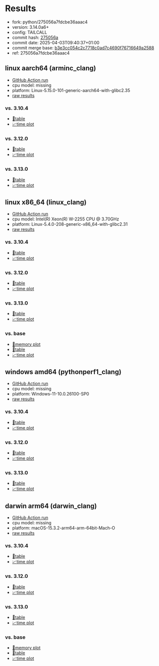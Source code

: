 # Results

- fork: python/275056a7fdcbe36aaac4
- version: 3.14.0a6+
- config: TAILCALL
- commit hash: [275056a](https://github.com/python/cpython/commit/275056a)
- commit date: 2025-04-03T09:40:37+01:00
- commit merge base: [b3e3cc054c2c7718c0ad7c4690f76716649a2588](https://github.com/python/cpython/commit/b3e3cc054c2c7718c0ad7c4690f76716649a2588)
- ref: 275056a7fdcbe36aaac4

## linux aarch64 (arminc_clang)

- [GitHub Action run](https://github.com/faster-cpython/benchmarking/actions/runs/14334771971)
- cpu model: missing
- platform: Linux-5.15.0-101-generic-aarch64-with-glibc2.35
- [raw results](bm-20250403-arminc_clang-aarch64-python-275056a7fdcbe36aaac4-3.14.0a6%2B-275056a.json)

### vs. 3.10.4

- [📄table](bm-20250403-arminc_clang-aarch64-python-275056a7fdcbe36aaac4-3.14.0a6%2B-275056a-vs-3.10.4.md)
- [📈time plot](bm-20250403-arminc_clang-aarch64-python-275056a7fdcbe36aaac4-3.14.0a6%2B-275056a-vs-3.10.4.svg)

### vs. 3.12.0

- [📄table](bm-20250403-arminc_clang-aarch64-python-275056a7fdcbe36aaac4-3.14.0a6%2B-275056a-vs-3.12.0.md)
- [📈time plot](bm-20250403-arminc_clang-aarch64-python-275056a7fdcbe36aaac4-3.14.0a6%2B-275056a-vs-3.12.0.svg)

### vs. 3.13.0

- [📄table](bm-20250403-arminc_clang-aarch64-python-275056a7fdcbe36aaac4-3.14.0a6%2B-275056a-vs-3.13.0.md)
- [📈time plot](bm-20250403-arminc_clang-aarch64-python-275056a7fdcbe36aaac4-3.14.0a6%2B-275056a-vs-3.13.0.svg)

## linux x86_64 (linux_clang)

- [GitHub Action run](https://github.com/faster-cpython/benchmarking/actions/runs/14334771971)
- cpu model: Intel(R) Xeon(R) W-2255 CPU @ 3.70GHz
- platform: Linux-5.4.0-208-generic-x86_64-with-glibc2.31
- [raw results](bm-20250403-linux_clang-x86_64-python-275056a7fdcbe36aaac4-3.14.0a6%2B-275056a.json)

### vs. 3.10.4

- [📄table](bm-20250403-linux_clang-x86_64-python-275056a7fdcbe36aaac4-3.14.0a6%2B-275056a-vs-3.10.4.md)
- [📈time plot](bm-20250403-linux_clang-x86_64-python-275056a7fdcbe36aaac4-3.14.0a6%2B-275056a-vs-3.10.4.svg)

### vs. 3.12.0

- [📄table](bm-20250403-linux_clang-x86_64-python-275056a7fdcbe36aaac4-3.14.0a6%2B-275056a-vs-3.12.0.md)
- [📈time plot](bm-20250403-linux_clang-x86_64-python-275056a7fdcbe36aaac4-3.14.0a6%2B-275056a-vs-3.12.0.svg)

### vs. 3.13.0

- [📄table](bm-20250403-linux_clang-x86_64-python-275056a7fdcbe36aaac4-3.14.0a6%2B-275056a-vs-3.13.0.md)
- [📈time plot](bm-20250403-linux_clang-x86_64-python-275056a7fdcbe36aaac4-3.14.0a6%2B-275056a-vs-3.13.0.svg)

### vs. base

- [🧠memory plot](bm-20250403-linux_clang-x86_64-python-275056a7fdcbe36aaac4-3.14.0a6%2B-275056a-vs-base-mem.svg)
- [📄table](bm-20250403-linux_clang-x86_64-python-275056a7fdcbe36aaac4-3.14.0a6%2B-275056a-vs-base.md)
- [📈time plot](bm-20250403-linux_clang-x86_64-python-275056a7fdcbe36aaac4-3.14.0a6%2B-275056a-vs-base.svg)

## windows amd64 (pythonperf1_clang)

- [GitHub Action run](https://github.com/faster-cpython/benchmarking/actions/runs/14334771971)
- cpu model: missing
- platform: Windows-11-10.0.26100-SP0
- [raw results](bm-20250403-pythonperf1_clang-amd64-python-275056a7fdcbe36aaac4-3.14.0a6%2B-275056a.json)

### vs. 3.10.4

- [📄table](bm-20250403-pythonperf1_clang-amd64-python-275056a7fdcbe36aaac4-3.14.0a6%2B-275056a-vs-3.10.4.md)
- [📈time plot](bm-20250403-pythonperf1_clang-amd64-python-275056a7fdcbe36aaac4-3.14.0a6%2B-275056a-vs-3.10.4.svg)

### vs. 3.12.0

- [📄table](bm-20250403-pythonperf1_clang-amd64-python-275056a7fdcbe36aaac4-3.14.0a6%2B-275056a-vs-3.12.0.md)
- [📈time plot](bm-20250403-pythonperf1_clang-amd64-python-275056a7fdcbe36aaac4-3.14.0a6%2B-275056a-vs-3.12.0.svg)

### vs. 3.13.0

- [📄table](bm-20250403-pythonperf1_clang-amd64-python-275056a7fdcbe36aaac4-3.14.0a6%2B-275056a-vs-3.13.0.md)
- [📈time plot](bm-20250403-pythonperf1_clang-amd64-python-275056a7fdcbe36aaac4-3.14.0a6%2B-275056a-vs-3.13.0.svg)

## darwin arm64 (darwin_clang)

- [GitHub Action run](https://github.com/faster-cpython/benchmarking/actions/runs/14334771971)
- cpu model: missing
- platform: macOS-15.3.2-arm64-arm-64bit-Mach-O
- [raw results](bm-20250403-darwin_clang-arm64-python-275056a7fdcbe36aaac4-3.14.0a6%2B-275056a.json)

### vs. 3.10.4

- [📄table](bm-20250403-darwin_clang-arm64-python-275056a7fdcbe36aaac4-3.14.0a6%2B-275056a-vs-3.10.4.md)
- [📈time plot](bm-20250403-darwin_clang-arm64-python-275056a7fdcbe36aaac4-3.14.0a6%2B-275056a-vs-3.10.4.svg)

### vs. 3.12.0

- [📄table](bm-20250403-darwin_clang-arm64-python-275056a7fdcbe36aaac4-3.14.0a6%2B-275056a-vs-3.12.0.md)
- [📈time plot](bm-20250403-darwin_clang-arm64-python-275056a7fdcbe36aaac4-3.14.0a6%2B-275056a-vs-3.12.0.svg)

### vs. 3.13.0

- [📄table](bm-20250403-darwin_clang-arm64-python-275056a7fdcbe36aaac4-3.14.0a6%2B-275056a-vs-3.13.0.md)
- [📈time plot](bm-20250403-darwin_clang-arm64-python-275056a7fdcbe36aaac4-3.14.0a6%2B-275056a-vs-3.13.0.svg)

### vs. base

- [🧠memory plot](bm-20250403-darwin_clang-arm64-python-275056a7fdcbe36aaac4-3.14.0a6%2B-275056a-vs-base-mem.svg)
- [📄table](bm-20250403-darwin_clang-arm64-python-275056a7fdcbe36aaac4-3.14.0a6%2B-275056a-vs-base.md)
- [📈time plot](bm-20250403-darwin_clang-arm64-python-275056a7fdcbe36aaac4-3.14.0a6%2B-275056a-vs-base.svg)

